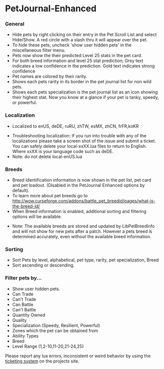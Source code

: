 # PetJournal-Enhanced

<h3 id="w-general">General</h3>
<ul>
<li>Hide pets by right clicking on their entry in the Pet Scroll List and select Hide/Show. A red circle with a slash thru it will appear over the pet.</li>
<li>To hide these pets, uncheck 'show user hidden pets' in the miscellaneous filter menu.</li>
<li>Pets now show the their predicted Level 25 stats in the pet card.</li>
<li>For both breed information and level 25 stat prediction; Grey text indicates a low confidence in the prediction. Gold text indicates strong confidence</li>
<li>Pet names are colored by their rarity.</li>
<li>Shows each pets rarity in its border in the pet journal list for non wild pets.</li>
<li>Shows each pets specialization is the pet journal list as an icon showing their highest stat. Now you know at a glance if your pet is tanky, speedy, or powerful.</li>
</ul>
<h3 id="w-localization">Localization</h3>
<ul>
<li>Localized to enUS, deDE, ruRU, zhTW, esMX, zhCN, frFR,koKR</li>
</ul>
<ul>
<li>Troubleshooting localization: If you run into trouble with any of the localizations please take a screen shot of the issue and submit a ticket. You can safely delete your local-xxXX.lua files to return to English. Where xxXX is your language code such as deDE.</li>
<li>Note: do not delete local-enUS.lua</li>
</ul>
<h3 id="w-breeds">Breeds</h3>
<ul>
<li>Breed Identification information is now shown in the pet list, pet card and pet loadout. (Disabled in the PetJournal Enhanced options by default).</li>
<li>To learn more about pet breeds go to <a href="http://wow.curseforge.com/addons/battle_pet_breedid/pages/what-is-the-breed-id/">http://wow.curseforge.com/addons/battle_pet_breedid/pages/what-is-the-breed-id/</a></li>
<li>When Breed information is enabled, additional sorting and filtering options will be available.</li>
</ul>
<ul>
<li>Note: The available breeds are stored and updated by LibPetBreedInfo and will not show for new pets after a patch. However a pets breed is determined accurately, even without the available breed information.</li>
</ul>
<h3 id="w-sorting">Sorting</h3>
<ul>
<li>Sort Pets by level, alphabetical, pet type, rarity, pet specialization, Breed</li>
<li>Sort ascending or descending.</li>
</ul>
<h3 id="w-filter-pets-by">Filter pets by...</h3>
<ul>
<li>Show user hidden pets.</li>
<li>Can Trade</li>
<li>Can't Trade</li>
<li>Can Battle</li>
<li>Can't Battle</li>
<li>Quantity Owned</li>
<li>Quality</li>
<li>Specialization (Speedy, Resilient, Powerful)</li>
<li>Zones which the pet can be obtained from</li>
<li>Ability Types</li>
<li>Breed</li>
<li>Level Range (1,2-10,11-20,21-24,25)</li>
</ul>
<p>Please report any lua errors, inconsistent or weird behavior by using the <a href="https://www.curseforge.com/wow/addons/pet-journal-enhanced/issues">ticketing system</a> on the projects site.</p>
